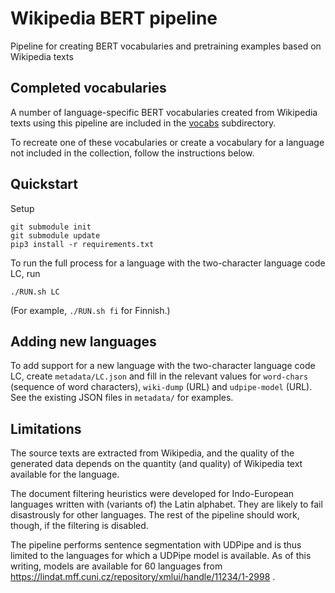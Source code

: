 # Wikipedia BERT pipeline

Pipeline for creating BERT vocabularies and pretraining examples based on Wikipedia texts

## Completed vocabularies

A number of language-specific BERT vocabularies created from Wikipedia texts using this pipeline are included in the [vocabs](https://github.com/spyysalo/bert-wiki-vocabs/tree/master/vocabs) subdirectory.

To recreate one of these vocabularies or create a vocabulary for a language not included in the collection, follow the instructions below.

## Quickstart

Setup

```
git submodule init
git submodule update
pip3 install -r requirements.txt
```

To run the full process for a language with the two-character language
code LC, run

```
./RUN.sh LC
```

(For example, `./RUN.sh fi` for Finnish.)

## Adding new languages

To add support for a new language with the two-character language code
LC, create `metadata/LC.json` and fill in the relevant values for
`word-chars` (sequence of word characters), `wiki-dump` (URL) and
`udpipe-model` (URL). See the existing JSON files in `metadata/`
for examples.

## Limitations

The source texts are extracted from Wikipedia, and the quality of the
generated data depends on the quantity (and quality) of Wikipedia
text available for the language.

The document filtering heuristics were developed for Indo-European
languages written with (variants of) the Latin alphabet. They are
likely to fail disastrously for other languages. The rest of the
pipeline should work, though, if the filtering is disabled.

The pipeline performs sentence segmentation with UDPipe and is
thus limited to the languages for which a UDPipe model is available.
As of this writing, models are available for 60 languages from
https://lindat.mff.cuni.cz/repository/xmlui/handle/11234/1-2998 .
